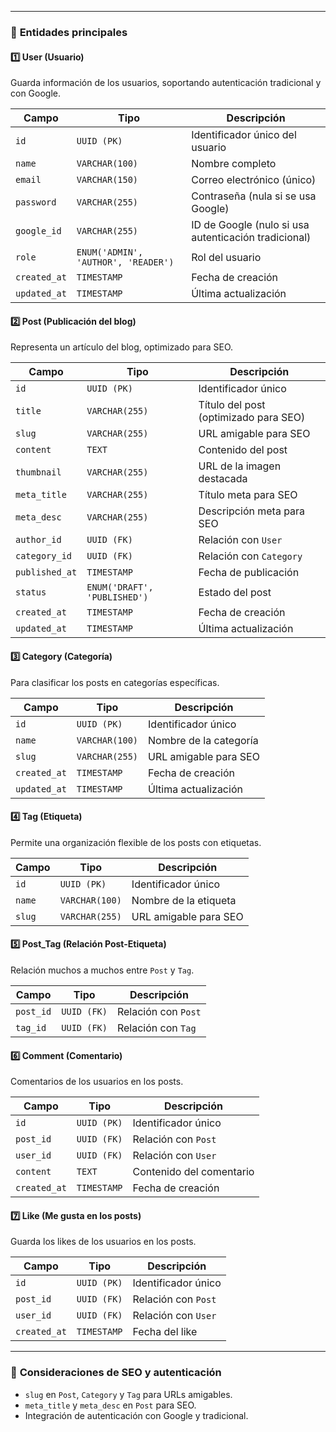 
---

### 🔹 **Entidades principales**  

#### 1️⃣ **User (Usuario)**  

Guarda información de los usuarios, soportando autenticación tradicional y con Google.  

| Campo         | Tipo           | Descripción |
|--------------|---------------|-------------|
| `id`         | `UUID (PK)`    | Identificador único del usuario |
| `name`       | `VARCHAR(100)` | Nombre completo |
| `email`      | `VARCHAR(150)` | Correo electrónico (único) |
| `password`   | `VARCHAR(255)` | Contraseña (nula si se usa Google) |
| `google_id`  | `VARCHAR(255)` | ID de Google (nulo si usa autenticación tradicional) |
| `role`       | `ENUM('ADMIN', 'AUTHOR', 'READER')` | Rol del usuario |
| `created_at` | `TIMESTAMP`    | Fecha de creación |
| `updated_at` | `TIMESTAMP`    | Última actualización |

#### 2️⃣ **Post (Publicación del blog)**  

Representa un artículo del blog, optimizado para SEO.  

| Campo          | Tipo           | Descripción |
|---------------|---------------|-------------|
| `id`          | `UUID (PK)`    | Identificador único |
| `title`       | `VARCHAR(255)` | Título del post (optimizado para SEO) |
| `slug`        | `VARCHAR(255)` | URL amigable para SEO |
| `content`     | `TEXT`         | Contenido del post |
| `thumbnail`   | `VARCHAR(255)` | URL de la imagen destacada |
| `meta_title`  | `VARCHAR(255)` | Título meta para SEO |
| `meta_desc`   | `VARCHAR(255)` | Descripción meta para SEO |
| `author_id`   | `UUID (FK)`    | Relación con `User` |
| `category_id` | `UUID (FK)`    | Relación con `Category` |
| `published_at`| `TIMESTAMP`    | Fecha de publicación |
| `status`      | `ENUM('DRAFT', 'PUBLISHED')` | Estado del post |
| `created_at`  | `TIMESTAMP`    | Fecha de creación |
| `updated_at`  | `TIMESTAMP`    | Última actualización |

#### 3️⃣ **Category (Categoría)**  

Para clasificar los posts en categorías específicas.  

| Campo         | Tipo           | Descripción |
|--------------|---------------|-------------|
| `id`         | `UUID (PK)`    | Identificador único |
| `name`       | `VARCHAR(100)` | Nombre de la categoría |
| `slug`       | `VARCHAR(255)` | URL amigable para SEO |
| `created_at` | `TIMESTAMP`    | Fecha de creación |
| `updated_at` | `TIMESTAMP`    | Última actualización |

#### 4️⃣ **Tag (Etiqueta)**  

Permite una organización flexible de los posts con etiquetas.  

| Campo         | Tipo           | Descripción |
|--------------|---------------|-------------|
| `id`         | `UUID (PK)`    | Identificador único |
| `name`       | `VARCHAR(100)` | Nombre de la etiqueta |
| `slug`       | `VARCHAR(255)` | URL amigable para SEO |

#### 5️⃣ **Post_Tag (Relación Post-Etiqueta)**  

Relación muchos a muchos entre `Post` y `Tag`.  

| Campo       | Tipo        | Descripción |
|------------|------------|-------------|
| `post_id`  | `UUID (FK)` | Relación con `Post` |
| `tag_id`   | `UUID (FK)` | Relación con `Tag` |

#### 6️⃣ **Comment (Comentario)**  

Comentarios de los usuarios en los posts.  

| Campo        | Tipo        | Descripción |
|-------------|------------|-------------|
| `id`        | `UUID (PK)` | Identificador único |
| `post_id`   | `UUID (FK)` | Relación con `Post` |
| `user_id`   | `UUID (FK)` | Relación con `User` |
| `content`   | `TEXT`      | Contenido del comentario |
| `created_at`| `TIMESTAMP` | Fecha de creación |

#### 7️⃣ **Like (Me gusta en los posts)**  

Guarda los likes de los usuarios en los posts.  

| Campo       | Tipo        | Descripción |
|------------|------------|-------------|
| `id`       | `UUID (PK)` | Identificador único |
| `post_id`  | `UUID (FK)` | Relación con `Post` |
| `user_id`  | `UUID (FK)` | Relación con `User` |
| `created_at` | `TIMESTAMP` | Fecha del like |

---

### 🔹 **Consideraciones de SEO y autenticación**

- `slug` en `Post`, `Category` y `Tag` para URLs amigables.  
- `meta_title` y `meta_desc` en `Post` para SEO.  
- Integración de autenticación con Google y tradicional.  
